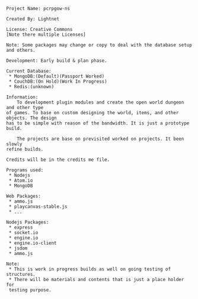 

    Project Name: pcrpgow-ns

    Created By: Lightnet

    License: Creative Commons
    [Note there multiple Licenses]

    Note: Some packages may change or copy to deal with the database setup and others.

    Development: Early build & plan phase.

    Current Database:
     * MongoDB:(Default)(Passport Worked)
     * CouchDB:(On Hold)(Work In Progress)
     * Redis:(unknown)

    Information:
        To development plugin modules and create the open world dungeon and other type
	of games. To base on custom designing the world, items, and other objects. The design
    has to be simple with reason of the bandwidth. It is just a prototype build.

        The projects are base on previsited worked on projects. It been slowly
    refine builds.

    Credits will be in the credits me file.

    Programs used:
     * Nodejs
     * Atom.io
     * MongoDB

    Web Packages:
     * ammo.js
     * playcanvas-stable.js
     * ...

    Nodejs Packages:
     * express
     * socket.io
	 * engine.io
	 * engine.io-client
     * jsdom
     * ammo.js

    Note:
     * This is work in progress builds as well on going testing of structures.
     * There will be materials and contents that is just a place holder for
     testing purpose.
